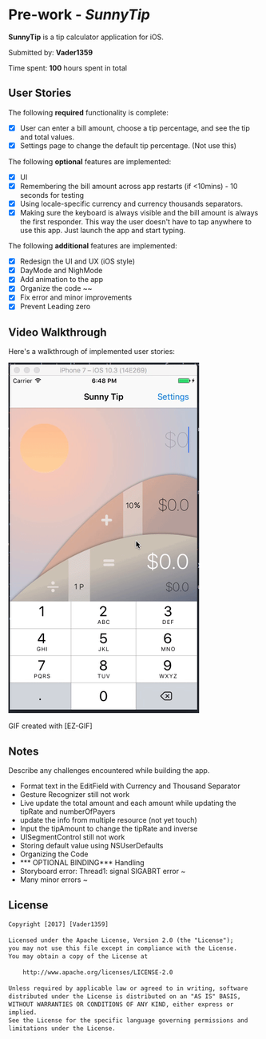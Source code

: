 # Pre-work - *SunnyTip*

**SunnyTip** is a tip calculator application for iOS.

Submitted by: **Vader1359**

Time spent: **100** hours spent in total

## User Stories

The following **required** functionality is complete:

* [x] User can enter a bill amount, choose a tip percentage, and see the tip and total values.
* [x] Settings page to change the default tip percentage. (Not use this)

The following **optional** features are implemented:
* [x] UI
* [x] Remembering the bill amount across app restarts (if <10mins) - 10 seconds for testing
* [x] Using locale-specific currency and currency thousands separators.
* [x] Making sure the keyboard is always visible and the bill amount is always the first responder. This way the user doesn't have to tap anywhere to use this app. Just launch the app and start typing.

The following **additional** features are implemented:

- [x] Redesign the UI and UX (iOS style)
- [x] DayMode and NighMode
- [x] Add animation to the app
- [x] Organize the code ~~
- [x] Fix error and minor improvements
- [x] Prevent Leading zero

## Video Walkthrough 

Here's a walkthrough of implemented user stories:

<img src='https://github.com/vader1359/SunnyTip/blob/master/SunnyTip.gif' title='Video Walkthrough' width='' alt='Video Walkthrough' />

GIF created with [EZ-GIF]

## Notes

Describe any challenges encountered while building the app.
- Format text in the EditField with Currency and Thousand Separator
- Gesture Recognizer still not work
- Live update the total amount and each amount while updating the tipRate and numberOfPayers
- update the info from multiple resource (not yet touch)
- Input the tipAmount to change the tipRate and inverse
- UISegmentControl still not work
- Storing default value using NSUserDefaults
- Organizing the Code
- *** OPTIONAL BINDING*** Handling
- Storyboard error: Thread1: signal SIGABRT error ~
- Many minor errors ~

## License

    Copyright [2017] [Vader1359]

    Licensed under the Apache License, Version 2.0 (the "License");
    you may not use this file except in compliance with the License.
    You may obtain a copy of the License at

        http://www.apache.org/licenses/LICENSE-2.0

    Unless required by applicable law or agreed to in writing, software
    distributed under the License is distributed on an "AS IS" BASIS,
    WITHOUT WARRANTIES OR CONDITIONS OF ANY KIND, either express or implied.
    See the License for the specific language governing permissions and
    limitations under the License.
